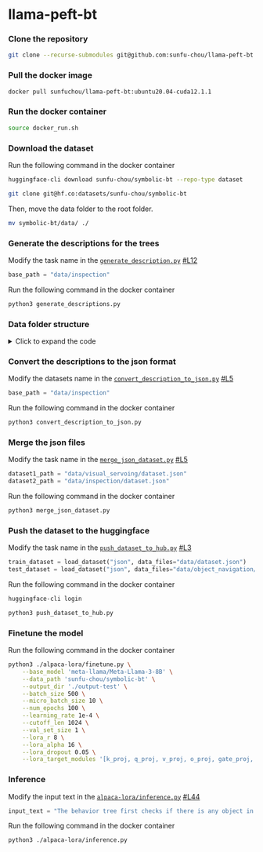 # llama-peft-bt

### Clone the repository

```bash
git clone --recurse-submodules git@github.com:sunfu-chou/llama-peft-bt.git
```

### Pull the docker image

```bash
docker pull sunfuchou/llama-peft-bt:ubuntu20.04-cuda12.1.1
```

### Run the docker container

```bash
source docker_run.sh
```

### Download the dataset

Run the following command in the docker container

```bash
huggingface-cli download sunfu-chou/symbolic-bt --repo-type dataset
```

```bash
git clone git@hf.co:datasets/sunfu-chou/symbolic-bt
```

Then, move the data folder to the root folder.

```bash
mv symbolic-bt/data/ ./
```

### Generate the descriptions for the trees

Modify the task name in the [`generate_description.py`](generate_description.py) [#L12](https://github.com/sunfu-chou/llama-peft-bt/blob/master/generate_description.py#L12)

```python
base_path = "data/inspection"
```

Run the following command in the docker container

```bash
python3 generate_descriptions.py
```
### Data folder structure

<details>

  <summary>Click to expand the code</summary>
  
  ```
  data
  ├── dataset.json
  ├── inspection
  │   ├── dataset.json
  │   ├── description
  │   │   ├── 0
  │   │   │   ├── 0.txt
  │   │   │   ├── ...
  │   │   │   └── 49.txt
  │   │   ├── ...
  │   │   │   ├── 0.txt
  │   │   │   ├── ...
  │   │   │   └── 49.txt
  │   │   └── 4
  │   │       ├── 0.txt
  │   │       ├── ...
  │   │       └── 9.txt
  │   ├── prompt
  │   │   └── instruction.txt
  │   ├── prompt-self-instruct
  │   │   ├── input.txt
  │   │   └── instruction.txt
  │   └── tree
  │       ├── 0.txt
  │       ├── ...
  │       └── 4.txt
  ├── object_navigation
  │   ├── dataset.json
  │   ├── description
  │   │   ├── 0
  │   │   │   ├── 0.txt
  │   │   │   ├── ...
  │   │   │   └── 49.txt
  │   │   ├── ...
  │   │   │   ├── 0.txt
  │   │   │   ├── ...
  │   │   │   └── 49.txt
  │   │   └── 4
  │   │       ├── 0.txt
  │   │       ├── ...
  │   │       └── 9.txt
  │   ├── prompt
  │   │   └── instruction.txt
  │   ├── prompt-self-instruct
  │   │   ├── input.txt
  │   │   └── instruction.txt
  │   └── tree
  │       ├── 0.txt
  │       ├── ...
  │       └── 4.txt
  └── visual_servoing
      ├── dataset.json
      ├── description
     │   ├── 0
     │   │   ├── 0.txt
     │   │   ├── ...
     │   │   └── 49.txt
     │   ├── ...
     │   │   ├── 0.txt
     │   │   ├── ...
     │   │   └── 49.txt
     │   └── 4
     │       ├── 0.txt
     │       ├── ...
     │       └── 9.txt
      ├── prompt
      │   └── instruction.txt
      ├── prompt-self-instruct
      │   ├── input.txt
      │   └── instruction.txt
      └── tree
          ├── 0.txt
          ├── ...
          └── 4.txt

  30 directories, 778 files
  ```

</details>


### Convert the descriptions to the json format

Modify the datasets name in the [`convert_description_to_json.py`](convert_description_to_json.py) [#L5](https://github.com/sunfu-chou/llama-peft-bt/blob/master/convert_description_to_json.py#L5)

```python
base_path = "data/inspection"
```

Run the following command in the docker container

```bash
python3 convert_description_to_json.py
```

### Merge the json files

Modify the task name in the [`merge_json_dataset.py`](merge_json_dataset.py) [#L5](https://github.com/sunfu-chou/llama-peft-bt/blob/master/merge_json_dataset.py#L5)

```python
dataset1_path = "data/visual_servoing/dataset.json"
dataset2_path = "data/inspection/dataset.json"
```

Run the following command in the docker container

```bash
python3 merge_json_dataset.py
```

### Push the dataset to the huggingface

Modify the task name in the [`push_dataset_to_hub.py`](push_dataset_to_hub.py) [#L3](https://github.com/sunfu-chou/llama-peft-bt/blob/master/push_dataset_to_hub.py#L3)

```python
train_dataset = load_dataset("json", data_files="data/dataset.json")
test_dataset = load_dataset("json", data_files="data/object_navigation/dataset.json")
```

Run the following command in the docker container

```bash
huggingface-cli login
```

```bash
python3 push_dataset_to_hub.py
```

### Finetune the model

Run the following command in the docker container

```bash
python3 ./alpaca-lora/finetune.py \
    --base_model 'meta-llama/Meta-Llama-3-8B' \
    --data_path 'sunfu-chou/symbolic-bt' \
    --output_dir './output-test' \
    --batch_size 500 \
    --micro_batch_size 10 \
    --num_epochs 100 \
    --learning_rate 1e-4 \
    --cutoff_len 1024 \
    --val_set_size 1 \
    --lora_r 8 \
    --lora_alpha 16 \
    --lora_dropout 0.05 \
    --lora_target_modules '[k_proj, q_proj, v_proj, o_proj, gate_proj, down_proj, up_proj]'
```

### Inference

Modify the input text in the [`alpaca-lora/inference.py`](https://github.com/sunfu-chou/alpaca-lora/blob/main/inference.py) [#L44](https://github.com/sunfu-chou/alpaca-lora/blob/main/inference.py#L44)

```python
input_text = "The behavior tree first checks if there is any object in view. If there is an object, it simultaneously executes control actions for linear x and linear y directions. If no object is in view, the robot will then proceed to explore a pattern block."
```

Run the following command in the docker container

```bash
python3 ./alpaca-lora/inference.py
```
